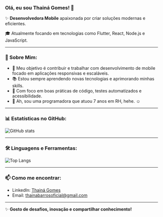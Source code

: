 ### Olá, eu sou Thainá Gomes! 👋

✨ **Desenvolvedora Mobile** apaixonada por criar soluções modernas e eficientes.

🎓 Atualmente focando em tecnologias como Flutter, React, Node.js e JavaScript.

---

### 🚀 Sobre Mim:

- 💼 Meu objetivo é contribuir e trabalhar com desenvolvimento de mobile focado em aplicações responsivas e escaláveis.
- 📚 Estou sempre aprendendo novas tecnologias e aprimorando minhas skills.
- 🌱 Com foco em boas práticas de código, testes automatizados e acessibilidade.
- 🤍 Ah, sou uma programadora que atuou 7 anos em RH, hehe. ☺️

---

### 📊 Estatísticas no GitHub:

![GitHub stats](https://github-readme-stats.vercel.app/api?username=thainagomesc&show_icons=true&theme=dracula)

---


### 🛠️ Linguagens e Ferramentas:

![Top Langs](https://github-readme-stats.vercel.app/api/top-langs/?username=thainagomesc&layout=compact&theme=dracula)

---

### 📫 Como me encontrar:

- LinkedIn: [Thainá Gomes](www.linkedin.com/in/thainá-gomes-a18611368)
- Email: thainabarrosoficial@gmail.com

---

✨ **Gosto de desafios, inovação e compartilhar conhecimento!**
